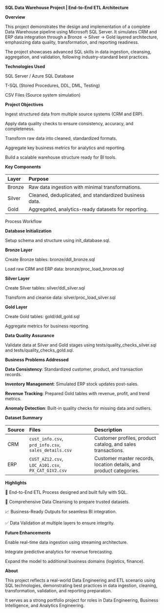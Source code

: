 **SQL Data Warehouse Project | End-to-End ETL Architecture**

**Overview**

This project demonstrates the design and implementation of a complete Data Warehouse pipeline using Microsoft SQL Server.
It simulates CRM and ERP data integration through a Bronze → Silver → Gold layered architecture, emphasizing data quality, transformation, and reporting readiness.

The project showcases advanced SQL skills in data ingestion, cleansing, aggregation, and validation, following industry-standard best practices.

**Technologies Used**

SQL Server / Azure SQL Database

T-SQL (Stored Procedures, DDL, DML, Testing)

CSV Files (Source system simulation)

**Project Objectives**

Ingest structured data from multiple source systems (CRM and ERP).

Apply data quality checks to ensure consistency, accuracy, and completeness.

Transform raw data into cleaned, standardized formats.

Aggregate key business metrics for analytics and reporting.

Build a scalable warehouse structure ready for BI tools.

**Key Components**

| Layer  | Purpose                                                |
| :----- | :----------------------------------------------------- |
| Bronze | Raw data ingestion with minimal transformations.       |
| Silver | Cleaned, deduplicated, and standardized business data. |
| Gold   | Aggregated, analytics-ready datasets for reporting.    |

Process Workflow

**Database Initialization**

Setup schema and structure using init_database.sql.

**Bronze Layer**

Create Bronze tables: bronze/ddl_bronze.sql

Load raw CRM and ERP data: bronze/proc_load_bronze.sql

**Silver Layer**

Create Silver tables: silver/ddl_silver.sql

Transform and cleanse data: silver/proc_load_silver.sql

**Gold Layer**

Create Gold tables: gold/ddl_gold.sql

Aggregate metrics for business reporting.

**Data Quality Assurance**

Validate data at Silver and Gold stages using tests/quality_checks_silver.sql and tests/quality_checks_gold.sql.

**Business Problems Addressed**

**Data Consistency**: Standardized customer, product, and transaction records.

**Inventory Management**: Simulated ERP stock updates post-sales.

**Revenue Tracking**: Prepared Gold tables with revenue, profit, and trend metrics.

**Anomaly Detection**: Built-in quality checks for missing data and outliers.

**Dataset Summary**

| Source | Files                                                | Description                                                        |
| :----- | :--------------------------------------------------- | :----------------------------------------------------------------- |
| CRM    | `cust_info.csv`, `prd_info.csv`, `sales_details.csv` | Customer profiles, product catalog, and sales transactions.        |
| ERP    | `CUST_AZ12.csv`, `LOC_A101.csv`, `PX_CAT_G1V2.csv`   | Customer master records, location details, and product categories. |


**Highlights**

📂 End-to-End ETL Process designed and built fully with SQL.

🧹 Comprehensive Data Cleansing to prepare trusted datasets.

📈 Business-Ready Outputs for seamless BI integration.

✅ Data Validation at multiple layers to ensure integrity.

**Future Enhancements**

Enable real-time data ingestion using streaming architecture.

Integrate predictive analytics for revenue forecasting.

Expand the model to additional business domains (logistics, finance).

**About**

This project reflects a real-world Data Engineering and ETL scenario using SQL technologies, demonstrating best practices in data ingestion, cleaning, transformation, validation, and reporting preparation.

It serves as a strong portfolio project for roles in Data Engineering, Business Intelligence, and Analytics Engineering.
